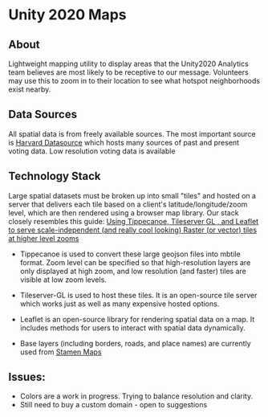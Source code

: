 # Unity 2020 Maps

## About
Lightweight mapping utility to display areas that the Unity2020 Analytics team believes are most likely to be receptive to our message. Volunteers may use this to zoom in to their location to see what hotspot neighborhoods exist nearby.

## Data Sources

All spatial data is from freely available sources. The most important source is [Harvard Datasource](https://dataverse.harvard.edu/) which hosts many sources of past and present voting data. Low resolution voting data is available 

## Technology Stack

Large spatial datasets must be broken up into small "tiles" and hosted on a server that delivers each tile based on a client's latitude/longitude/zoom level, which are then rendered using a browser map library. Our stack closely resembles this guide: [Using Tippecanoe, Tileserver GL , and Leaflet to serve scale-independent (and really cool looking) Raster (or vector) tiles at higher level zooms](https://medium.com/@kennethchambers/using-tippecanoe-tileserver-gl-and-leaflet-to-serve-scale-independent-and-really-cool-looking-751368d821c7)

- Tippecanoe is used to convert these large geojson files into mbtile format. Zoom level can be specified so that high-resolution layers are only displayed at high zoom, and low resolution (and faster) tiles are visible at low zoom levels.

- Tileserver-GL is used to host these tiles. It is an open-source tile server which works just as well as many expensive hosted options.

- Leaflet is an open-source library for rendering spatial data on a map. It includes methods for users to interact with spatial data dynamically.

- Base layers (including borders, roads, and place names) are currently used from [Stamen Maps](maps.stamen.com)


## Issues:

- Colors are a work in progress. Trying to balance resolution and clarity.
- Still need to buy a custom domain - open to suggestions
